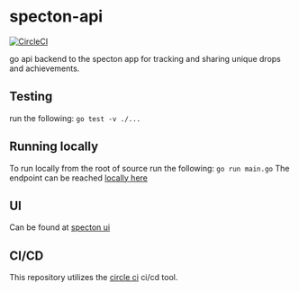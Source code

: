 # specton-api

[![CircleCI](https://circleci.com/gh/Azakahul/specton-api.svg?style=svg)](https://circleci.com/gh/Azakahul/specton-api)

go api backend to the specton app for tracking and sharing unique drops and achievements.

## Testing

run the following:
`go test -v ./...`

## Running locally

To run locally from the root of source run the following:
`go run main.go`
The endpoint can be reached [locally here](http://localhost:80/)

## UI

Can be found at [specton ui](https://github.com/rygallagher/specton-ui)

## CI/CD

This repository utilizes the [circle ci](https://circleci.com/) ci/cd tool.